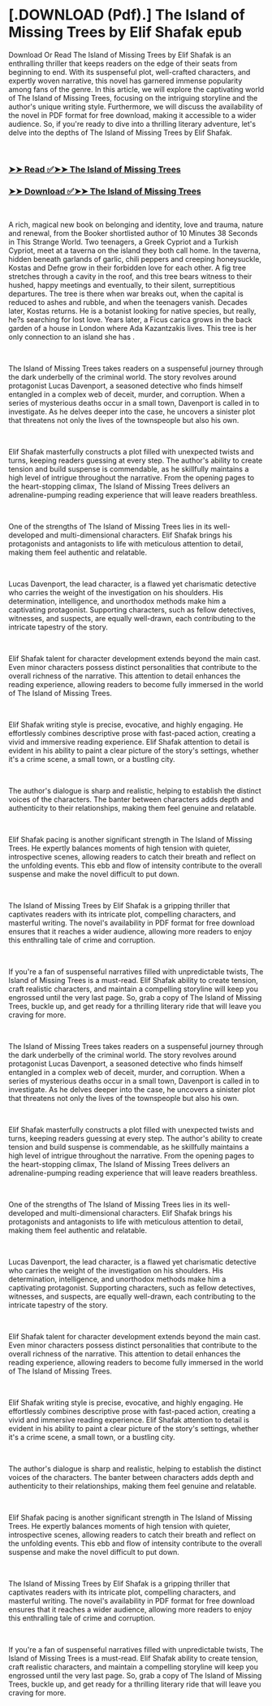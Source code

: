 # [.DOWNLOAD (Pdf).] The Island of Missing Trees by Elif Shafak epub

<p>Download Or Read The Island of Missing Trees by Elif Shafak is an enthralling thriller that keeps readers on the edge of their seats from beginning to end. With its suspenseful plot, well-crafted characters, and expertly woven narrative, this novel has garnered immense popularity among fans of the genre. In this article, we will explore the captivating world of The Island of Missing Trees, focusing on the intriguing storyline and the author's unique writing style. Furthermore, we will discuss the availability of the novel in PDF format for free download, making it accessible to a wider audience. So, if you're ready to dive into a thrilling literary adventure, let's delve into the depths of The Island of Missing Trees by Elif Shafak.</p>
<p>&nbsp;</p>

### [➤➤ Read ✅➤➤ The Island of Missing Trees](https://realpdfbooksdrive.blogspot.com/id/59808427)

### [➤➤ Download ✅➤➤ The Island of Missing Trees](https://realpdfbooksdrive.blogspot.com/id/59808427)

<p>&nbsp;</p>
<p>A rich, magical new book on belonging and identity, love and trauma, nature and renewal, from the Booker shortlisted author of 10 Minutes 38 Seconds in This Strange World. Two teenagers, a Greek Cypriot and a Turkish Cypriot, meet at a taverna on the island they both call home. In the taverna, hidden beneath garlands of garlic, chili peppers and creeping honeysuckle, Kostas and Defne grow in their forbidden love for each other. A fig tree stretches through a cavity in the roof, and this tree bears witness to their hushed, happy meetings and eventually, to their silent, surreptitious departures. The tree is there when war breaks out, when the capital is reduced to ashes and rubble, and when the teenagers vanish. Decades later, Kostas returns. He is a botanist looking for native species, but really, he?s searching for lost love. Years later, a Ficus carica grows in the back garden of a house in London where Ada Kazantzakis lives. This tree is her only connection to an island she has .</p>
<p>&nbsp;</p>
<p>The Island of Missing Trees takes readers on a suspenseful journey through the dark underbelly of the criminal world. The story revolves around protagonist Lucas Davenport, a seasoned detective who finds himself entangled in a complex web of deceit, murder, and corruption. When a series of mysterious deaths occur in a small town, Davenport is called in to investigate. As he delves deeper into the case, he uncovers a sinister plot that threatens not only the lives of the townspeople but also his own.</p>
<p>&nbsp;</p>
<p>Elif Shafak masterfully constructs a plot filled with unexpected twists and turns, keeping readers guessing at every step. The author's ability to create tension and build suspense is commendable, as he skillfully maintains a high level of intrigue throughout the narrative. From the opening pages to the heart-stopping climax, The Island of Missing Trees delivers an adrenaline-pumping reading experience that will leave readers breathless.</p>
<p>&nbsp;</p>
<p>One of the strengths of The Island of Missing Trees lies in its well-developed and multi-dimensional characters. Elif Shafak brings his protagonists and antagonists to life with meticulous attention to detail, making them feel authentic and relatable.</p>
<p>&nbsp;</p>
<p>Lucas Davenport, the lead character, is a flawed yet charismatic detective who carries the weight of the investigation on his shoulders. His determination, intelligence, and unorthodox methods make him a captivating protagonist. Supporting characters, such as fellow detectives, witnesses, and suspects, are equally well-drawn, each contributing to the intricate tapestry of the story.</p>
<p>&nbsp;</p>
<p>Elif Shafak talent for character development extends beyond the main cast. Even minor characters possess distinct personalities that contribute to the overall richness of the narrative. This attention to detail enhances the reading experience, allowing readers to become fully immersed in the world of The Island of Missing Trees.</p>
<p>&nbsp;</p>
<p>Elif Shafak writing style is precise, evocative, and highly engaging. He effortlessly combines descriptive prose with fast-paced action, creating a vivid and immersive reading experience. Elif Shafak attention to detail is evident in his ability to paint a clear picture of the story's settings, whether it's a crime scene, a small town, or a bustling city.</p>
<p>&nbsp;</p>
<p>The author's dialogue is sharp and realistic, helping to establish the distinct voices of the characters. The banter between characters adds depth and authenticity to their relationships, making them feel genuine and relatable.</p>
<p>&nbsp;</p>
<p>Elif Shafak pacing is another significant strength in The Island of Missing Trees. He expertly balances moments of high tension with quieter, introspective scenes, allowing readers to catch their breath and reflect on the unfolding events. This ebb and flow of intensity contribute to the overall suspense and make the novel difficult to put down.</p>
<p>&nbsp;</p>
<p>The Island of Missing Trees by Elif Shafak is a gripping thriller that captivates readers with its intricate plot, compelling characters, and masterful writing. The novel's availability in PDF format for free download ensures that it reaches a wider audience, allowing more readers to enjoy this enthralling tale of crime and corruption.</p>
<p>&nbsp;</p>
<p>If you're a fan of suspenseful narratives filled with unpredictable twists, The Island of Missing Trees is a must-read. Elif Shafak ability to create tension, craft realistic characters, and maintain a compelling storyline will keep you engrossed until the very last page. So, grab a copy of The Island of Missing Trees, buckle up, and get ready for a thrilling literary ride that will leave you craving for more.</p>
<p>&nbsp;</p>
<p>The Island of Missing Trees takes readers on a suspenseful journey through the dark underbelly of the criminal world. The story revolves around protagonist Lucas Davenport, a seasoned detective who finds himself entangled in a complex web of deceit, murder, and corruption. When a series of mysterious deaths occur in a small town, Davenport is called in to investigate. As he delves deeper into the case, he uncovers a sinister plot that threatens not only the lives of the townspeople but also his own.</p>
<p>&nbsp;</p>
<p>Elif Shafak masterfully constructs a plot filled with unexpected twists and turns, keeping readers guessing at every step. The author's ability to create tension and build suspense is commendable, as he skillfully maintains a high level of intrigue throughout the narrative. From the opening pages to the heart-stopping climax, The Island of Missing Trees delivers an adrenaline-pumping reading experience that will leave readers breathless.</p>
<p>&nbsp;</p>
<p>One of the strengths of The Island of Missing Trees lies in its well-developed and multi-dimensional characters. Elif Shafak brings his protagonists and antagonists to life with meticulous attention to detail, making them feel authentic and relatable.</p>
<p>&nbsp;</p>
<p>Lucas Davenport, the lead character, is a flawed yet charismatic detective who carries the weight of the investigation on his shoulders. His determination, intelligence, and unorthodox methods make him a captivating protagonist. Supporting characters, such as fellow detectives, witnesses, and suspects, are equally well-drawn, each contributing to the intricate tapestry of the story.</p>
<p>&nbsp;</p>
<p>Elif Shafak talent for character development extends beyond the main cast. Even minor characters possess distinct personalities that contribute to the overall richness of the narrative. This attention to detail enhances the reading experience, allowing readers to become fully immersed in the world of The Island of Missing Trees.</p>
<p>&nbsp;</p>
<p>Elif Shafak writing style is precise, evocative, and highly engaging. He effortlessly combines descriptive prose with fast-paced action, creating a vivid and immersive reading experience. Elif Shafak attention to detail is evident in his ability to paint a clear picture of the story's settings, whether it's a crime scene, a small town, or a bustling city.</p>
<p>&nbsp;</p>
<p>The author's dialogue is sharp and realistic, helping to establish the distinct voices of the characters. The banter between characters adds depth and authenticity to their relationships, making them feel genuine and relatable.</p>
<p>&nbsp;</p>
<p>Elif Shafak pacing is another significant strength in The Island of Missing Trees. He expertly balances moments of high tension with quieter, introspective scenes, allowing readers to catch their breath and reflect on the unfolding events. This ebb and flow of intensity contribute to the overall suspense and make the novel difficult to put down.</p>
<p>&nbsp;</p>
<p>The Island of Missing Trees by Elif Shafak is a gripping thriller that captivates readers with its intricate plot, compelling characters, and masterful writing. The novel's availability in PDF format for free download ensures that it reaches a wider audience, allowing more readers to enjoy this enthralling tale of crime and corruption.</p>
<p>&nbsp;</p>
<p>If you're a fan of suspenseful narratives filled with unpredictable twists, The Island of Missing Trees is a must-read. Elif Shafak ability to create tension, craft realistic characters, and maintain a compelling storyline will keep you engrossed until the very last page. So, grab a copy of The Island of Missing Trees, buckle up, and get ready for a thrilling literary ride that will leave you craving for more.</p>
<p>&nbsp;</p>
